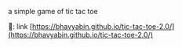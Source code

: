 
a simple game of tic tac toe

🔗: link  [https://bhavyabin.github.io/tic-tac-toe-2.0/](https://bhavyabin.github.io/tic-tac-toe-2.0/)

